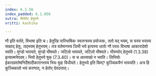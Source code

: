 ```yaml
---
index: 6.1.56
index_padded: 6.1.056
sutra: बिभेतेर् हेतुभये
vritti: kashika

---
```

णौ इति वर्तते, विभाषा इति च। हेतुरिह पारिभाषिकः स्वतन्त्रस्य प्रयोजकः, ततो यद् भयम्, स यस्य भयस्य साक्षाद् हेतुः, तद्भयम् हेतुभयम्। तत्र वर्तमानस्य ञिभी भये इत्यस्य धातोः णौ परतः विभाषा आकारादेशो भवति। मुण्डो भापयते, मुण्डो भीषयते। जटिलो भापयते, जटिलो भीषयते। भीस्म्योर् हेतुभये (1.3.38) इत्यात्मनेपदम्। भियो हेतुभये षुक् (7.3.40)। स च आत्त्वपक्षे न भवति। लिभियोः ईकारप्रश्लेषनिर्देशादीकारान्तस्य भियः षुक् विधीयते। हेतुभये इति किम्? कुञ्चिकयैनं भाययति। अत्र हि कुञ्चिकातो भयं करणात्, न हेतोर् देवदत्तात्।